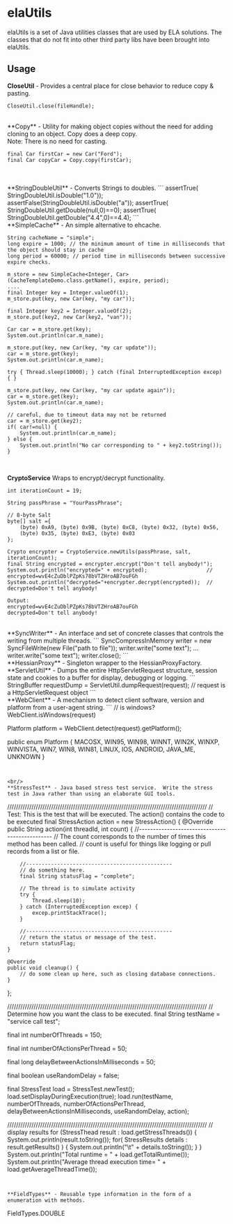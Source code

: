 elaUtils
========

elaUtils is a set of Java utilities classes that are used by ELA solutions.  The classes that do not fit into other third party libs have been brought into elaUtils.

## Usage

**CloseUtil** - Provides a central place for close behavior to reduce copy & pasting.

```
CloseUtil.close(fileHandle);
```
<br/>
**Copy** - Utility for making object copies without the need for adding cloning to an object.  Copy does a deep copy.<br/>
Note: There is no need for casting.

```
final Car firstCar = new Car("Ford");
final Car copyCar = Copy.copy(firstCar);
```
<br/>

<br/>
**StringDoubleUtil** - Converts Strings to doubles.
```
assertTrue( StringDoubleUtil.isDouble("1.0"));
assertFalse(StringDoubleUtil.isDouble("a"));
assertTrue( StringDoubleUtil.getDouble(null,0)==0);
assertTrue( StringDoubleUtil.getDouble("4.4",0)==4.4);
```

<br/>
**SimpleCache<I, T>** - An simple alternative to ehcache.

```
String cacheName = "simple";
long expire = 1000; // the minimum amount of time in milliseconds that the object should stay in cache
long period = 60000; // period time in milliseconds between successive expire checks.

m_store = new SimpleCache<Integer, Car>(CacheTemplateDemo.class.getName(), expire, period);
....
final Integer key = Integer.valueOf(1);
m_store.put(key, new Car(key, "my car"));

final Integer key2 = Integer.valueOf(2);
m_store.put(key2, new Car(key2, "van"));

Car car = m_store.get(key);
System.out.println(car.m_name);

m_store.put(key, new Car(key, "my car update"));
car = m_store.get(key);
System.out.println(car.m_name);

try { Thread.sleep(10000); } catch (final InterruptedException excep) { }

m_store.put(key, new Car(key, "my car update again"));
car = m_store.get(key);
System.out.println(car.m_name);

// careful, due to timeout data may not be returned
car = m_store.get(key2);
if( car!=null) {
	System.out.println(car.m_name);
} else {
	System.out.println("No car corresponding to " + key2.toString());
}
```
<br/>


**CryptoService** Wraps to encrypt/decrypt functionality.

```
int iterationCount = 19;

String passPhrase = "YourPassPhrase";

// 8-byte Salt
byte[] salt ={ 
	(byte) 0xA9, (byte) 0x9B, (byte) 0xC8, (byte) 0x32, (byte) 0x56,
	(byte) 0x35, (byte) 0xE3, (byte) 0x03 
};

Crypto encrypter = CryptoService.newUtils(passPhrase, salt, iterationCount);
final String encrypted = encrypter.encrypt("Don't tell anybody!");
System.out.println("encrypted=" + encrypted); 					// encrypted=wvE4cZuDblPZpKs78bVTZHroAB7ouFGh
System.out.println("decrypted="+encrypter.decrypt(encrypted));	// decrypted=Don't tell anybody!

Output:
encrypted=wvE4cZuDblPZpKs78bVTZHroAB7ouFGh
decrypted=Don't tell anybody!
```		

<br/>
**SyncWriter** - An interface and set of concrete classes that controls the writing from multiple threads.
```		
SyncCompressInMemory writer = new SyncFileWrite(new File("path to file"));
writer.write("some text");
...
writer.write("some text");
writer.close();
```		

<br/>
**HessianProxy** - Singleton wrapper to the HessianProxyFactory.

<br/>
**ServletUtil** - Dumps the entire HttpServletRequest structure, session state and cookies to a buffer for display, debugging or logging.
```		
StringBuffer requestDump = ServletUtil.dumpRequest(request); // request is a HttpServletRequest object
```

<br/>
**WebClient** - A mechanism to detect client software, version and platform from a user-agent string.
```
// is windows?
WebClient.isWindows(request)

Platform platform =  WebClient.detect(request).getPlatform();

public enum Platform {
    MACOSX,
    WIN95,
    WIN98,
    WINNT,
    WIN2K,
    WINXP,
    WINVISTA,
    WIN7,
    WIN8,
    WIN81,
    LINUX,
    IOS,
    ANDROID,
    JAVA_ME,
    UNKNOWN
}
```


<br/>
**StressTest** - Java based stress test service.  Write the stress test in Java rather than using an elaborate GUI tools.
```
///////////////////////////////////////////////////////////////////////////////////////////
// Test: This is the test that will be executed.   The action() contains the code to be executed
final  StressAction action = new StressAction() {
	@Override
	public String action(int threadId, int count) {
		//-----------------------------------------------
		// The count corresponds to the number of times this method has been called.
		// count is useful for things like logging or pull records from a list or file.

		//-----------------------------------------------
		// do something here.
		final String statusFlag = "complete";

		// The thread is to simulate activity
		try {
			Thread.sleep(10);
		} catch (InterruptedException excep) {
			excep.printStackTrace();
		}

		//-----------------------------------------------
		// return the status or message of the test.
		return statusFlag;
	}

	@Override
	public void cleanup() {
		// do some clean up here, such as closing database connections.
	}
};

///////////////////////////////////////////////////////////////////////////////////////////
// Determine how you want the class to be executed.
final String testName = "service call test";

final int numberOfThreads = 150;

final int numberOfActionsPerThread = 50;

final long delayBetweenActionsInMilliseconds = 50;

final boolean useRandomDelay = false;

final StressTest load = StressTest.newTest();
load.setDisplayDuringExecution(true);
load.run(testName, numberOfThreads, numberOfActionsPerThread,
	delayBetweenActionsInMilliseconds, useRandomDelay, action);

///////////////////////////////////////////////////////////////////////////////////////////
// display results
for (StressThead result : load.getStressThreads()) {
	System.out.println(result.toString());
	for( StressResults details : result.getResults() ) {
		System.out.println("\t" + details.toString());
	}
}
System.out.println("Total runtime = " + load.getTotalRuntime());
System.out.println("Average thread execution time= " + load.getAverageThreadTime());
<br/>
```


**FieldTypes** - Reusable type information in the form of a enumeration with methods.

```
FieldTypes.DOUBLE
```

